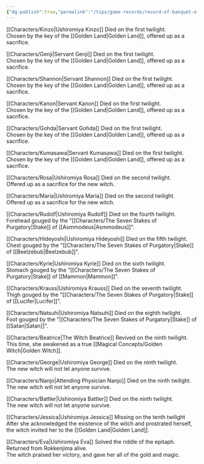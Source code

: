 ```yaml
---
{"dg-publish":true,"permalink":"/tips/game-records/record-of-banquet-of-the-golden-witch/","created":"2025-02-27T17:44:12.064+01:00","updated":"2025-03-18T20:01:28.497+01:00"}
---
```


[[Characters/Kinzo\|Ushiromiya Kinzo]]
Died on the first twilight.  
Chosen by the key of the [[Golden Land\|Golden Land]], offered up as a sacrifice.  
  
[[Characters/Genji\|Servant Genji]]
Died on the first twilight.  
Chosen by the key of the [[Golden Land\|Golden Land]], offered up as a sacrifice.  
  
[[Characters/Shannon\|Servant Shannon]]
Died on the first twilight.  
Chosen by the key of the [[Golden Land\|Golden Land]], offered up as a sacrifice.  
  
[[Characters/Kanon\|Servant Kanon]]
Died on the first twilight.  
Chosen by the key of the [[Golden Land\|Golden Land]], offered up as a sacrifice.  
  
[[Characters/Gohda\|Servant Gohda]]
Died on the first twilight.  
Chosen by the key of the [[Golden Land\|Golden Land]], offered up as a sacrifice.  
  
[[Characters/Kumasawa\|Servant Kumasawa]]
Died on the first twilight.  
Chosen by the key of the [[Golden Land\|Golden Land]], offered up as a sacrifice.  
  
[[Characters/Rosa\|Ushiromiya Rosa]]
Died on the second twilight.  
Offered up as a sacrifice for the new witch.  
  
[[Characters/Maria\|Ushiromiya Maria]]
Died on the second twilight.  
Offered up as a sacrifice for the new witch.  
  
[[Characters/Rudolf\|Ushiromiya Rudolf]]
Died on the fourth twilight.  
Forehead gouged by the "[[Characters/The Seven Stakes of Purgatory\|Stake]] of [[Asmmodeus\|Asmmodeus]]".  
  
[[Characters/Hideyoshi\|Ushiromiya Hideyoshi]]
Died on the fifth twilight.  
Chest gouged by the "[[Characters/The Seven Stakes of Purgatory\|Stake]] of [[Beelzebub\|Beelzebub]]".  
  
[[Characters/Kyrie\|Ushiromiya Kyrie]]
Died on the sixth twilight.  
Stomach gouged by the "[[Characters/The Seven Stakes of Purgatory\|Stake]] of [[Mammon\|Mammon]]".  
  
[[Characters/Krauss\|Ushiromiya Krauss]]
Died on the seventh twilight.  
Thigh gouged by the "[[Characters/The Seven Stakes of Purgatory\|Stake]] of [[Lucifer\|Lucifer]]".  
  
[[Characters/Natsuhi\|Ushiromiya Natsuhi]]
Died on the eighth twilight.  
Foot gouged by the "[[Characters/The Seven Stakes of Purgatory\|Stake]] of [[Satan\|Satan]]".  
  
[[Characters/Beatrice\|The Witch Beatrice]]
Revived on the ninth twilight.  
This time, she awakened as a true [[Magical Concepts/Golden Witch\|Golden Witch]].  
  
[[Characters/George\|Ushiromiya George]]
Died on the ninth twilight.  
The new witch will not let anyone survive.  
  
[[Characters/Nanjo\|Attending Physician Nanjo]]
Died on the ninth twilight.  
The new witch will not let anyone survive.  
  
[[Characters/Battler\|Ushiromiya Battler]]
Died on the ninth twilight.  
The new witch will not let anyone survive.  
  
[[Characters/Jessica\|Ushiromiya Jessica]]
Missing on the tenth twilight
After she acknowledged the existence of the witch and prostrated herself, the witch invited her to the [[Golden Land\|Golden Land]].
  
[[Characters/Eva\|Ushiromiya Eva]]
Solved the riddle of the epitaph. Returned from Rokkenjima alive.  
The witch praised her victory, and gave her all of the gold and magic.